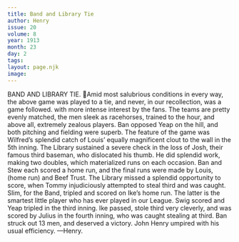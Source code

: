 ```yaml
---
title: Band and Library Tie
author: Henry
issue: 20
volume: 8
year: 1913
month: 23
day: 2
tags:
layout: page.njk
image:
---
```

BAND AND LIBRARY TIE. Amid most salubrious conditions in every way, the above game was played to a tie, and never, in our recollection, was a game followed. with more intense interest by the fans. The teams are pretty evenly matched, the men sleek as racehorses, trained to the hour, and above all, extremely zealous players. Ban opposed Yeap on the hill, and both pitching and fielding were superb. The feature of the game was Wilfred’s splendid catch of Louis’ equally magnificent clout to the wall in the 5th inning. The Library sustained a severe check in the loss of Josh, their famous third baseman, who dislocated his thumb. He did splendid work, making two doubles, which materialized runs on each occasion. Ban and Stew each scored a home run, and the final runs were made by Louis, (home run) and Beef Trust. The Library missed a splendid opportunity to score, when Tommy injudiciously attempted to steal third and was caught. Slim, for the Band, tripled and scored on Ike’s home run. The latter is the smartest little player who has ever played in our League. Swig scored and Yeap tripled in the third inning. Ike passed, stole third very cleverly, and was scored by Julius in the fourth inning, who was caught stealing at third. Ban struck out 13 men, and deserved a victory. John Henry umpired with his usual efficiency. —Henry. 

